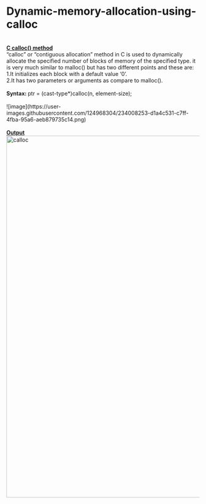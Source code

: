 # Dynamic-memory-allocation-using-calloc
<br>
<b><ins>C calloc() method</b></ins><br>
“calloc” or “contiguous allocation” method in C is used to dynamically allocate the specified number of blocks of memory of the specified type. it is very much similar to malloc() but has two different points and these are:<br>
1.It initializes each block with a default value ‘0’.<br>
2.It has two parameters or arguments as compare to malloc().<br>
<br>
<b>Syntax: </b>
ptr = (cast-type*)calloc(n, element-size);<br>
<br>
![image](https://user-images.githubusercontent.com/124968304/234008253-d1a4c531-c7ff-4fba-95a6-aeb879735c14.png)
<br>
<br>
<b><ins>Output</b></ins>
<img width="944" alt="calloc" src="https://user-images.githubusercontent.com/124968304/234008011-39cff995-f40a-464c-a9ab-32b65544b203.png">

